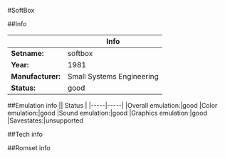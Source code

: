 #SoftBox

##Info

||Info|
|-----|-----|
|**Setname:**|softbox
|**Year:**|1981
|**Manufacturer:**|Small Systems Engineering
|**Status:**|good

##Emulation info
|| Status |
|-----|-----|
|Overall emulation:|good
|Color emulation:|good
|Sound emulation:|good
|Graphics emulation:|good
|Savestates:|unsupported

##Tech info

##Romset info

<!--- START OF EDITED COMMENT DO NOT TOUCH TEXT ABOVE-->
